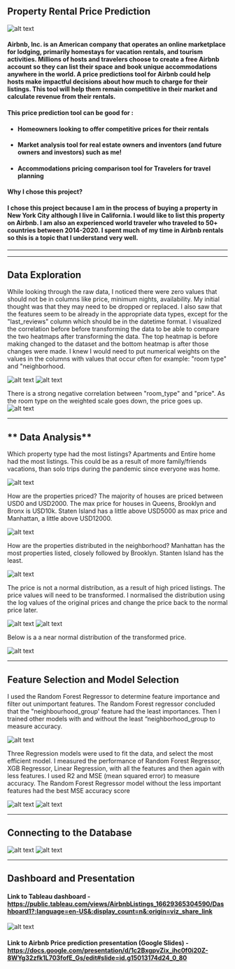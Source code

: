 ## **Property Rental Price Prediction**

![alt text](airbnb.png)

####  Airbnb, Inc. is an American company that operates an online marketplace for lodging, primarily homestays for vacation rentals, and tourism activities.  Millions of hosts and travelers choose to create a free Airbnb account so they can list their space and book unique accommodations anywhere in the world. A price predictions tool for Airbnb could help hosts make impactful decisions about how much to charge for their listings.  This tool will help them remain competitive in their market and calculate revenue from their rentals.  

#### This price prediction tool can be good for :

- #### Homeowners looking to offer competitive prices for their rentals

- #### Market analysis tool for real estate owners and inventors (and future owners and investors) such as me!

- #### Accommodations pricing comparison tool for Travelers for travel planning


#### **Why I chose this project?**
#### I chose this project because I am in the process of buying a property in New York City although I live in California.  I would like to list this property on Airbnb.  I am also an experienced world traveler who traveled to 50+ countries between 2014-2020.   I spent much of my time in Airbnb rentals so this is a topic that I understand very well.  

---

---
## **Data Exploration**
While looking through the raw data, I noticed there were zero values that should not be in columns like price, minimum nights, availability.  My initial thought was that they may need to be dropped or replaced.  I also saw that the features seem to be already in the appropriate data types, except for the "last_reviews" column which should be in the datetime format. I visualized the correlation before before transforming the data to be able to compare the two heatmaps after transforming the data.  The top heatmap is before making changed to the dataset and the bottom heatmap is after those changes were made.  I knew I would need to put numerical weights on the values in the columns with values that occur often for example: "room type" and "neighborhood. 

![alt text](Data_Exploration.PNG)
![alt text](Data_Exploration_correlation.PNG)
 
 There is a strong negative correlation between "room_type" and "price". As the room type on the weighted scale goes down, the price goes up.  
![alt text](Data_correlation_fixed.PNG)

---
## ** Data Analysis**

Which property type had the most listings?
Apartments and Entire home had the most listings. This could be as a result of more family/friends vacations, than solo trips during the pandemic since everyone was home.

![alt text](Property_types.PNG)

How are the properties priced? 
The majority of houses are priced between USD0 and USD2000. The max price for houses in Queens, Brooklyn and Bronx is USD10k. Staten Island has a little above USD5000 as max price and Manhattan, a little above USD12000. 

![alt text](Propery_prices.PNG)

How are the properties distributed in the neighborhood? 
Manhattan has the most properties listed, closely followed by Brooklyn. Stanten Island has the least.

![alt text](Property_distribution.PNG)


The price is not a normal distribution,  as a result of high priced listings.  The price values will need to be transformed. I normalised the distribution using the log values of the original prices and change the price back to the normal price later.

![alt text](price_distribution.PNG)
![alt text](Price_distribution_scatter.PNG)

Below is a a near normal distribution of the transformed price.

![alt text](price_distribution_normal.PNG)

---
## **Feature Selection and Model Selection**

I used the Random Forest Regressor to determine feature importance and filter out unimportant features. The Random Forest regressor concluded that the "neighbourhood_group' feature had the least importances.  Then I trained other models with and without the least “neighborhood_group to measure accuracy. 

![alt text](RF_Modeling.PNG)


Three Regression models were used to fit the data, and select the most efficient model. I measured the performance of Random Forest Regressor, XGB Regressor, Linear Regression,  with all the features and then again with less features.  I used R2 and MSE (mean squared error) to measure accuracy.  The Random Forest Regressor model without the less important features had the best MSE accuracy score

![alt text](Model_Selection_allfeatures.PNG)
![alt text](Model_Selection_lessfeatures.PNG)

---
## **Connecting to the Database**
![alt text](Uploading_db.PNG)
![alt text](Connecting_db.PNG)

---
## **Dashboard and Presentation**

#### Link to Tableau dashboard - https://public.tableau.com/views/AirbnbListings_16629365304590/Dashboard1?:language=en-US&:display_count=n&:origin=viz_share_link
![alt text](Tableau_Dashboard.PNG)


#### Link to Airbnb Price prediction presentation (Google Slides) - https://docs.google.com/presentation/d/1c2BxgpvZix_ihc0f0i20Z-8WYg32zfk1L703fofE_Gs/edit#slide=id.g15013174d24_0_80
